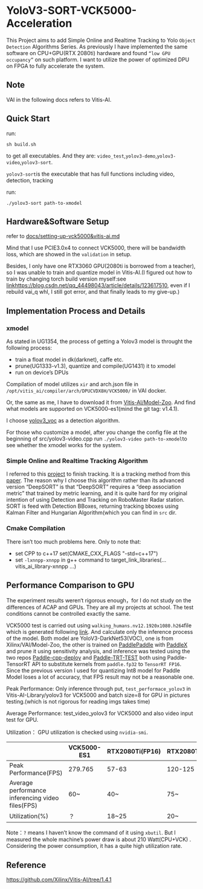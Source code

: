# YoloV3-SORT-VCK5000-Acceleration

This Project aims to add Simple Online and Realtime Tracking to Yolo `Object Detection` Algorithms Series. As previously I have implemented the same software on CPU+GPU(RTX 2080ti) hardware and found `“low GPU occupancy”` on such platform. I want to utilize the power of optimized DPU on FPGA to fully accelerate the system.

## Note

VAI in the following docs refers to Vitis-AI.

## Quick Start

run:

```shell
sh build.sh
```

to get all executables. And they are: `video_test`,`yolov3-demo`,`yolov3-video`,`yolov3-sort`.

`yolov3-sort`is the executable that has full functions including video, detection, tracking

run:

```shell
./yolov3-sort path-to-xmodel
```



## Hardware&Software Setup

refer to [docs/setting-up-vck5000&vitis-ai.md](docs/setting-up-vck5000&vitis-ai.md)

Mind that I use PCIE3.0x4 to connect VCK5000, there will be bandwidth loss, which are showed in the `validation` in setup. 

Besides, I only have one RTX3060 GPU(2080ti is borrowed from a teacher), so I was unable to train and quantize model in Vitis-AI.(I figured out how to train by changing torch build version myself:see [link]()https://blog.csdn.net/qq_44498043/article/details/123617510, even if I rebuild vai_q whl, I still got error, and that finally leads to my give-up.)

## Implementation Process and Details

### xmodel

As stated in UG1354, the process of getting a Yolov3 model is throught the following process:

- train a float model in dk(darknet), caffe etc.
- prune(UG1333-v1.3), quantize and compile(UG1431) it to xmodel
- run on device’s DPUs

Compilation of model utilizes `xir` and arch.json file in `/opt/vitis_ai/compiler/arch/DPUCVDX8H/VCK5000/` in VAI docker.

Or, the same as me, I have to download it from [Vitis-AI/Model-Zoo](https://github.com/Xilinx/Vitis-AI/tree/1.4.1/models/AI-Model-Zoo/model-list). And find what models are supported on VCK5000-es1(mind the git tag: v1.4.1).

I choose [yolov3_voc](https://github.com/Xilinx/Vitis-AI/tree/1.4.1/models/AI-Model-Zoo/model-list/dk_yolov3_voc_416_416_65.42G_1.4) as a detection algorithm.

For those who customize a model, after you change the config file at the beginning of src/yolov3-video.cpp run `./yolov3-video path-to-xmodel`to see whether the xmodel works for the system.

### Simple Online and Realtime Tracking Algorithm

I referred to this [project](https://github.com/edwardnguyen1705/sort_cpp) to finish tracking. It is a tracking method from this [paper](https://arxiv.org/abs/1602.00763). The reason why I choose this algorithm rather than its advanced version “DeepSORT” is that “DeepSORT” requires a “deep association metric” that trained by metric learning, and it is quite hard for my original intention of using Detection and Tracking on RoboMaster Radar station. SORT is feed with Detection BBoxes, returning tracking bboxes using Kalman Filter and Hungarian Algorithm(which you can find in `src` dir.

### Cmake Compilation

There isn’t too much problems here. Only to note that:

- set CPP to c++17 set(CMAKE_CXX_FLAGS "-std=c++17")
- set `-lxnnpp-xnnpp` in g++ command to target_link_libraries(… vitis_ai_library-xnnpp …)

## Performance Comparison to GPU

The experiment results weren‘t rigorous enough，for I do not study on the differences of ACAP and GPUs. They are all my projects at school. The test conditions cannot be controlled exactly the same.

VCK5000 test is carried out using `walking_humans.nv12.1920x1080.h264`file which is generated following [link](https://www.hackster.io/AlbertaBeef/introducing-xilinx-kria-for-vision-ai-applications-819148). And calculate only the inference process of the model. Both model are YoloV3-DarkNet53(VOC), one is from Xilinx/VAI/Model-Zoo, the other is trained on [PaddlePaddle](https://github.com/PaddlePaddle/Paddle) with [PaddleX](https://github.com/PaddlePaddle/PaddleX) and prune it using sensitivity analysis, and inference was tested using the two repos [Paddle-cpp-deploy](https://github.com/jedibobo/Paddle-cpp-deploy) and [Paddle-TRT-TEST](https://github.com/jedibobo/Paddle-TRT-TEST) both using Paddle-TensorRT API to substitute kernels from `paddle.fp32` to `TensorRT FP16`. Since the previous version I used for quantizing Int8 model for Paddle Model loses a lot of accuracy, that FPS result may not be a reasonable one.

Peak Performance: Only inference through put, `test_performace_yolov3` in Vitis-AI-Library/yolov3 for VCK5000 and batch size=8 for GPU in pictures testing.(which is not rigorous for reading imgs takes time)

Average Performance: test_video_yolov3 for VCK5000 and also video input test for GPU.

Utilization： GPU utilization is checked using `nvidia-smi`.

|                                                  | VCK5000-ES1 | RTX2080Ti(FP16) | RTX2080Ti(INT8) |
| ------------------------------------------------ | ----------- | --------------- | --------------- |
| Peak Performance(FPS)                            | 279.765     | 57-63           | 120-125         |
| Average performance inferencing video files(FPS) | 60~         | 40~             | 75~             |
| Utilization(%)                                   | ？          | 18~25           | 20~             |

Note：`?` means I haven’t know the command of it using `xbutil`. But I measured the whole machine’s power draw is about 210 Watt(CPU+VCK) . Considering the power consumption, it has a quite high utilization rate.

## Reference

https://github.com/Xilinx/Vitis-AI/tree/1.4.1

